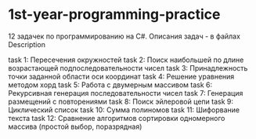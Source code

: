 # 1st-year-programming-practice
12 задачек по программированию на C#.
Описания задач - в файлах Description

task 1: Пересечения окружностей
task 2: Поиск наибольшей по длине возрастающей подпоследовательности чисел
task 3: Принадлежность точки заданной области оси координат
task 4: Решение уравнения методом хорд
task 5: Работа с двумерным массивом
task 6: Рекурсивная генерация последовательности чисел
task 7: Генерация размещений с повторениями
task 8: Поиск эйлеровой цепи
task 9: Циклический список
task 10: Сумма полиномов
task 11: Шифорвание текста
task 12: Сравнение алгоритмов сортировки одномерного массива (простой выбор, поразрядная)
